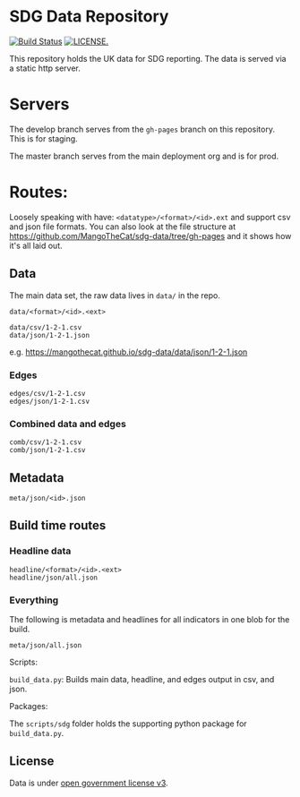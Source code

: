 # SDG Data Repository

[![Build Status](https://travis-ci.org/MangoTheCat/sdg-data.svg?branch=develop)](https://travis-ci.org/MangoTheCat/sdg-data)
 [![LICENSE.](https://img.shields.io/badge/license-OGL--3-brightgreen.svg?style=flat)](http://www.nationalarchives.gov.uk/doc/open-government-licence/version/3/)

This repository holds the UK data for SDG reporting. The data is served via a static http server.

# Servers

The develop branch serves from the `gh-pages` branch on this repository. This is for staging.

The master branch serves from the main deployment org and is for prod.

# Routes:

Loosely speaking with have: `<datatype>/<format>/<id>.ext` and support csv and json file formats. You can also look at the file structure at https://github.com/MangoTheCat/sdg-data/tree/gh-pages and it shows how it's all laid out.

## Data

The main data set, the raw data lives in `data/` in the repo.

```
data/<format>/<id>.<ext>

data/csv/1-2-1.csv
data/json/1-2-1.json
```

e.g. https://mangothecat.github.io/sdg-data/data/json/1-2-1.json

### Edges

```
edges/csv/1-2-1.csv
edges/json/1-2-1.csv
```

### Combined data and edges

```
comb/csv/1-2-1.csv
comb/json/1-2-1.csv
```

## Metadata

```
meta/json/<id>.json
```


## Build time routes

### Headline data

```
headline/<format>/<id>.<ext>
headline/json/all.json
```

### Everything

The following is metadata and headlines for all indicators in one blob for the build.

```
meta/json/all.json
```

Scripts:

`build_data.py`: Builds main data, headline, and edges output in csv, and json.

Packages:

The `scripts/sdg` folder holds the supporting python package for `build_data.py`.

## License

Data is under [open government license v3](http://www.nationalarchives.gov.uk/doc/open-government-licence/version/3/). 

